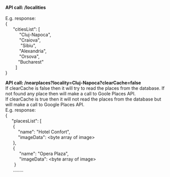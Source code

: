 <p><strong>API call: /localities</strong><br /> <br /> E.g. response:<br /> {<br />&nbsp; &nbsp; &nbsp; "citiesList": [<br />&nbsp; &nbsp; &nbsp; &nbsp; &nbsp; &nbsp;"Cluj-Napoca",<br />&nbsp; &nbsp; &nbsp; &nbsp; &nbsp; &nbsp;"Craiova",<br />&nbsp; &nbsp; &nbsp; &nbsp; &nbsp; &nbsp; "Sibiu",<br />&nbsp; &nbsp; &nbsp; &nbsp; &nbsp; &nbsp;"Alexandria",<br />&nbsp; &nbsp; &nbsp; &nbsp; &nbsp; &nbsp;"Orsova",<br />&nbsp; &nbsp; &nbsp; &nbsp; &nbsp; "Bucharest"<br />&nbsp; &nbsp; &nbsp; &nbsp; ]<br />}</p>
<p><strong>API call: /nearplaces?locality=Cluj-Napoca?clearCache=false</strong><br />If clearCache is false then it will try to read the places from the database. If not found any place then will make a call to Goole Places API.<br />If clearCache is true then it will not read the places from the database but will make a call to Google Places API.<br />E.g. response:<br />{<br />&nbsp; &nbsp; &nbsp;"placesList": [<br />&nbsp; &nbsp; &nbsp; {<br />&nbsp; &nbsp; &nbsp; &nbsp; &nbsp; "name": "Hotel Confort",<br />&nbsp; &nbsp; &nbsp; &nbsp; &nbsp; "imageData": &lt;byte array of image&gt;<br />&nbsp; &nbsp; &nbsp; },<br />&nbsp; &nbsp; &nbsp; {<br />&nbsp; &nbsp; &nbsp; &nbsp; &nbsp; &nbsp;"name": "Opera Plaza",<br />&nbsp; &nbsp; &nbsp; &nbsp; &nbsp; &nbsp;"imageData": &lt;byte array of image&gt;<br />&nbsp; &nbsp; &nbsp; &nbsp;}<br />&nbsp; &nbsp; &nbsp; ........</p>
